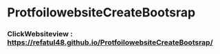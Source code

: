 # ProtfoilowebsiteCreateBootsrap
### ClickWebsiteview : https://refatul48.github.io/ProtfoilowebsiteCreateBootsrap/

